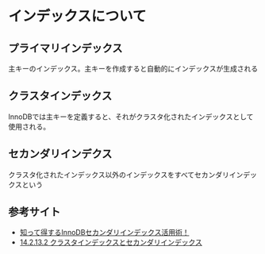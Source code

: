 インデックスについて
===

## プライマリインデックス

主キーのインデックス。主キーを作成すると自動的にインデックスが生成される

## クラスタインデックス

InnoDBでは主キーを定義すると、それがクラスタ化されたインデックスとして使用される。

## セカンダリインデクス

クラスタ化されたインデックス以外のインデックスをすべてセカンダリインデックスという

## 参考サイト
- [知って得するInnoDBセカンダリインデックス活用術！](http://nippondanji.blogspot.com/2010/10/innodb.html)
- [14.2.13.2 クラスタインデックスとセカンダリインデックス](https://dev.mysql.com/doc/refman/5.6/ja/innodb-index-types.html)
